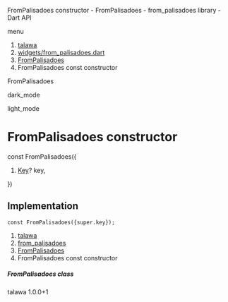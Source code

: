 




FromPalisadoes constructor - FromPalisadoes - from\_palisadoes library - Dart API







menu

1. [talawa](../../index.html)
2. [widgets/from\_palisadoes.dart](../../widgets_from_palisadoes/widgets_from_palisadoes-library.html)
3. [FromPalisadoes](../../widgets_from_palisadoes/FromPalisadoes-class.html)
4. FromPalisadoes const constructor

FromPalisadoes


dark\_mode

light\_mode




# FromPalisadoes constructor


const
FromPalisadoes({

1. [Key](https://api.flutter.dev/flutter/foundation/Key-class.html)? key,

})

## Implementation

```
const FromPalisadoes({super.key});
```

 


1. [talawa](../../index.html)
2. [from\_palisadoes](../../widgets_from_palisadoes/widgets_from_palisadoes-library.html)
3. [FromPalisadoes](../../widgets_from_palisadoes/FromPalisadoes-class.html)
4. FromPalisadoes const constructor

##### FromPalisadoes class





talawa
1.0.0+1






